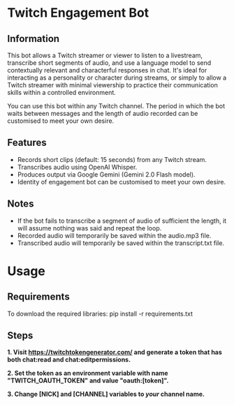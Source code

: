 # Twitch Engagement Bot

## Information
This bot allows a Twitch streamer or viewer to listen to a livestream, transcribe short segments of audio, and use a language model to send contextually relevant and characterful responses in chat. It's ideal for interacting as a personality or character during streams, or simply to allow a Twitch streamer with minimal viewership to practice their communication skills within a controlled environment.

You can use this bot within any Twitch channel. The period in which the bot waits between messages and the length of audio recorded can be customised to meet your own desire.

## Features
- Records short clips (default: 15 seconds) from any Twitch stream.
- Transcribes audio using OpenAI Whisper.
- Produces output via Google Gemini (Gemini 2.0 Flash model).
- Identity of engagement bot can be customised to meet your own desire.

## Notes
- If the bot fails to transcribe a segment of audio of sufficient the length, it will assume nothing was said and repeat the loop.
- Recorded audio will temporarily be saved within the audio.mp3 file.
- Transcribed audio will temporarily be saved within the transcript.txt file.

# Usage

## Requirements
To download the required libraries:
pip install -r requirements.txt

## Steps
**1. Visit https://twitchtokengenerator.com/ and generate a token that has both chat:read and chat:editpermissions.**

**2. Set the token as an environment variable with name "TWITCH_OAUTH_TOKEN" and value "oauth:[token]".**

**3. Change [NICK] and [CHANNEL] variables to _your_ channel name.**
